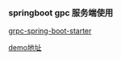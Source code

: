 ### springboot gpc 服务端使用

[grpc-spring-boot-starter](https://github.com/yidongnan/grpc-spring-boot-starter)

[demo地址](https://github.com/yidongnan/grpc-spring-boot-starter/blob/master/examples)

